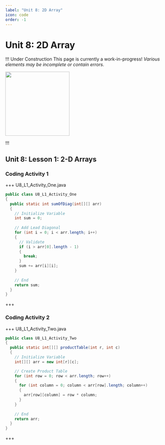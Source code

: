 ```yaml
---
label: "Unit 8: 2D Array"
icon: code
order: -1
---
```


# Unit 8: 2D Array
!!! Under Construction
This page is currently a work-in-progress! *Various elements may be incomplete or contain errors.*
<p><img src="/static/roboco.gif" width="200"></p>
!!!

## Unit 8: Lesson 1: 2-D Arrays

### Coding Activity 1
+++ U8_L1_Activity_One.java
```java
public class U8_L1_Activity_One
{
  public static int sumOfDiag(int[][] arr)
  {
    // Initialize Variable
    int sum = 0;
    
    // Add Lead Diagonal
    for (int i = 0; i < arr.length; i++)
    {
      // Validate
      if (i > arr[0].length - 1)
      {
        break;
      }
      sum += arr[i][i];
    }
    
    // End
    return sum;
  }
}
```
+++

### Coding Activity 2
+++ U8_L1_Activity_Two.java
```java
public class U8_L1_Activity_Two
{
  public static int[][] productTable(int r, int c)
  {
    // Initialize Variable
    int[][] arr = new int[r][c];

    // Create Product Table
    for (int row = 0; row < arr.length; row++)
    {
      for (int column = 0; column < arr[row].length; column++)
      {
        arr[row][column] = row * column;
      }
    }
    
    // End
    return arr;
  }
}
```
+++